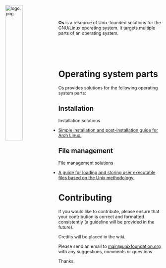 
<img src='https://raw.githubusercontent.com/unixfoundation/os/images/logo.png' width='33.5%' align='left' alt='logo.png'>
<br><br>

**Os** is a resource of Unix-founded solutions for the GNU/Linux operating system. It targets multiple parts of an operating system.
<br><br><br><br><br>

# Operating system parts

Os provides solutions for the following operating system parts:

## Installation

Installation solutions

* [Simple installation and post-installation guide for Arch Linux.](installation/arch-linux-installation-guide.txt)

## File management

File management solutions

* [A guide for loading and storing user executable files based on the Unix methodology.](file_management/loading-and-storing-user-executables.txt)

# Contributing

If you would like to contribute, please ensure that your contribution is correct and formatted consistently (a guideline will be provided in the future).

Credits will be placed in the wiki.

Please send an email to main@unixfoundation.org with any suggestions, comments or questions.

Thanks.
